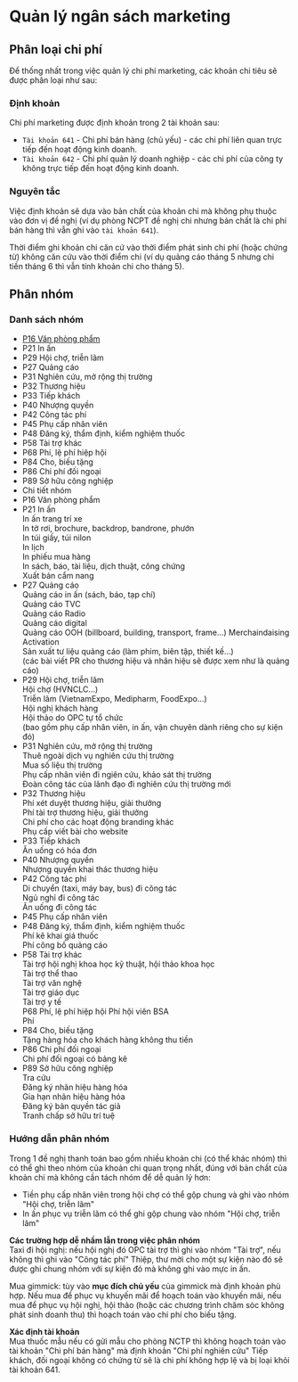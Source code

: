 # Quản lý ngân sách marketing

## Phân loại chi phí
Để thống nhất trong việc quản lý chi phí marketing, các khoản chi tiêu sẽ được phân loại như sau:

### Định khoản
Chi phí marketing được định khoản trong 2 tài khoản sau:
* `Tài khoản 641` - Chi phí bán hàng (chủ yếu) - các chi phí liên quan trực tiếp đến hoạt động kinh doanh.
* `Tài khoản 642` - Chi phí quản lý doanh nghiệp - các chi phí của công ty không trực tiếp đến hoạt động kinh doanh.

### Nguyên tắc
Việc định khoản sẽ dựa vào bản chất của khoản chi mà không phụ thuộc vào đơn vị đề nghị (ví dụ phòng NCPT đề nghị chi nhưng bản chất là chi phí bán hàng thì vẫn ghi vào `tài khoản 641`).

Thời điểm ghi khoản chi căn cứ vào thời điểm phát sinh chi phí (hoặc chứng từ) không căn cứu vào thời điểm chi (ví dụ quảng cáo tháng 5 nhưng chi tiền tháng 6 thì vẫn tính khoản chi cho tháng 5).

## Phân nhóm
### Danh sách nhóm
* [P16 Văn phòng phẩm](./stationery.md)
* P21 In ấn
* P29 Hội chợ, triễn lãm
* P27 Quảng cáo
* P31 Nghiên cứu, mở rộng thị trường
* P32 Thương hiệu
* P33 Tiếp khách
* P40 Nhượng quyền
* P42 Công tác phí
* P45 Phụ cấp nhân viên
* P48 Đăng ký, thẩm định, kiểm nghiệm thuốc
* P58 Tài trợ khác
* P68 Phí, lệ phí hiệp hội
* P84 Cho, biếu tặng
* P86 Chi phí đối ngoại
* P89 Sở hữu công nghiệp
* Chi tiết nhóm
* P16 Văn phòng phẩm
* P21 In ấn  
In ấn trang trí xe  
In tờ rơi, brochure, backdrop, bandrone, phướn  
In túi giấy, túi nilon  
In lịch  
In phiếu mua hàng  
In sách, báo, tài liệu, dịch thuật, công chứng  
Xuất bản cẩm nang  
* P27 Quảng cáo  
Quảng cáo in ấn (sách, báo, tạp chí)  
Quảng cáo TVC  
Quảng cáo Radio  
Quảng cáo digital  
Quảng cáo OOH (billboard, building, transport, frame...)
Merchaindaising  
Activation  
Sản xuất tư liệu quảng cáo (làm phim, biên tập, thiết kế...)  
(các bài viết PR cho thương hiệu và nhãn hiệu sẽ được xem như là quảng cáo)  
* P29 Hội chợ, triễn lãm  
Hội chợ (HVNCLC...)  
Triễn lãm (VietnamExpo, Medipharm, FoodExpo...)  
Hội nghị khách hàng  
Hội thảo do OPC tự tổ chức  
(bao gồm phụ cấp nhân viên, in ấn, vận chuyên dành riêng cho sự kiện đó)  
* P31 Nghiên cứu, mở rộng thị trường  
Thuê ngoài dịch vụ nghiên cứu thị trường  
Mua số liệu thị trường  
Phụ cấp nhân viên đi ngiên cứu, khảo sát thị trường  
Đoàn công tác của lãnh đạo đi nghiên cứu thị trường mới  
* P32 Thương hiệu  
Phí xét duyệt thương hiệu, giải thưởng  
Phí tài trợ thương hiệu, giải thưởng  
Chi phí cho các hoạt động branding khác  
Phụ cấp viết bài cho website  
* P33 Tiếp khách  
Ăn uống có hóa đơn
* P40 Nhượng quyền  
Nhượng quyền khai thác thương hiệu
* P42 Công tác phí  
Di chuyển (taxi, máy bay, bus) đi công tác  
Ngủ nghỉ đi công tác  
Ăn uống đi công tác  
* P45 Phụ cấp nhân viên
* P48 Đăng ký, thẩm định, kiểm nghiệm thuốc  
Phí kê khai giá thuốc  
Phí công bố quảng cáo  
* P58 Tài trợ khác  
Tài trợ hội nghị khoa học kỹ thuật, hội thảo khoa học  
Tài trợ thể thao  
Tài trợ văn nghệ  
Tài trợ giáo dục  
Tài trợ y tế  
P68 Phí, lệ phí hiệp hội
Phí hội viên BSA  
Phí 
* P84 Cho, biếu tặng  
Tặng hàng hóa cho khách hàng không thu tiền
* P86 Chi phí đối ngoại  
Chi phí đối ngoại có bảng kê
* P89 Sở hữu công nghiệp  
Tra cứu  
Đăng ký nhãn hiệu hàng hóa  
Gia hạn nhãn hiệu hàng hóa  
Đăng ký bản quyền tác giả  
Tranh chấp sở hữu trí tuệ  

### Hướng dẫn phân nhóm
Trong 1 đề nghị thanh toán bao gồm nhiều khoản chi (có thể khác nhóm) thì có thể ghi theo nhóm của khoản chi quan trọng nhất, đúng với bản chất của khoản chi mà không cần tách nhóm để dễ quản lý hơn:
* Tiền phụ cấp nhân viên trong hội chợ có thể gộp chung và ghi vào nhóm "Hội chợ, triễn lãm"
* In ấn phục vụ triễn lãm có thể ghi gộp chung vào nhóm "Hội chợ, triễn lãm"


**Các trường hợp dễ nhầm lẫn trong việc phân nhóm**  
Taxi đi hội nghị: nếu hội nghị đó OPC tài trợ thì ghi vào nhóm "Tài trợ", nếu không thì ghi vào "Công tác phí"
Thiệp, thư mời cho một sự kiện nào đó sẽ được ghi chung nhóm với sự kiện đó mà không ghi vào mực in ấn.

Mua gimmick: tùy vào **mục đích chủ yếu** của gimmick mà định khoản phù hợp. Nếu mua để phục vụ khuyến mãi để hoạch toán vào khuyến mãi, nếu mua để phục vụ hội nghị, hội thảo (hoặc các chương trình chăm sóc không phát sinh doanh thu) thì hoạch toán vào chi phí cho biếu tặng.


**Xác định tài khoản**  
Mua thuốc mẫu nếu có gửi mẫu cho phòng NCTP thì không hoạch toán vào tài khoản "Chi phí bán hàng" mà định khoản "Chi phí nghiên cứu"
Tiếp khách, đối ngoại không có chứng từ sẽ là chi phí không hợp lệ và bị loại khỏi tài khoản 641.